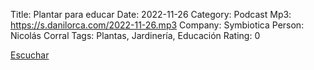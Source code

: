 Title: Plantar para educar
Date: 2022-11-26
Category: Podcast
Mp3: https://s.danilorca.com/2022-11-26.mp3
Company: Symbiotica
Person: Nicolás Corral
Tags: Plantas, Jardinería, Educación
Rating: 0

<a href="https://s.danilorca.com/2022-11-26.mp3" type="audio/mpeg">
Escuchar
</a>
